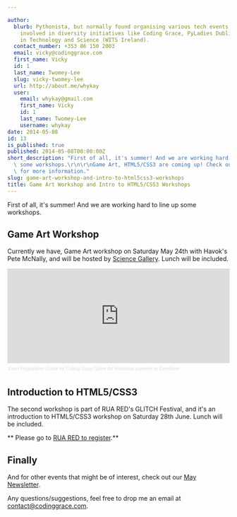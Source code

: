 ```yaml
---

author:
  blurb: Pythonista, but normally found organising various tech events, and now heavily
    involved in diversity initiatives like Coding Grace, PyLadies Dublin, and Women
    in Technology and Science (WITS Ireland).
  contact_number: +353 86 150 2003
  email: vicky@codinggrace.com
  first_name: Vicky
  id: 1
  last_name: Twomey-Lee
  slug: vicky-twomey-lee
  url: http://about.me/whykay
  user:
    email: whykay@gmail.com
    first_name: Vicky
    id: 1
    last_name: Twomey-Lee
    username: whykay
date: 2014-05-08
id: 13
is_published: true
published: 2014-05-08T00:00:00Z
short_description: "First of all, it's summer! And we are working hard to line up\
  \ some workshops.\r\n\r\nGame Art, HTML5/CSS3 are coming up! Check our newsletter\
  \ for more information."
slug: game-art-workshop-and-intro-to-html5css3-workshops
title: Game Art Workshop and Intro to HTML5/CSS3 Workshops
---
```



First of all, it's summer! And we are working hard to line up some workshops.

## Game Art Workshop
Currently we have, Game Art workshop on Saturday May 24th with Havok's Pete McNally, and will be hosted by [Science Gallery](http://sciencegallery/com). Lunch will be included.

<div style="width:100%; text-align:left;" ><iframe  src="https://www.eventbrite.ie/tickets-external?eid=11136883719&ref=etckt" frameborder="0" height="214" width="100%" vspace="0" hspace="0" marginheight="5" marginwidth="5" scrolling="auto" allowtransparency="true"></iframe><div style="font-family:Helvetica, Arial; font-size:10px; padding:5px 0 5px; margin:2px; width:100%; text-align:left;" ><a style="color:#ddd; text-decoration:none;" target="_blank" href="http://www.eventbrite.ie/r/etckt">Event Registration Online</a><span style="color:#ddd;"> for </span><a style="color:#ddd; text-decoration:none;" target="_blank" href="https://www.eventbrite.ie/e/coding-grace-game-art-workshop-tickets-11136883719?ref=etckt">Coding Grace Game Art Workshop</a> <span style="color:#ddd;">powered by</span> <a style="color:#ddd; text-decoration:none;" target="_blank" href="http://www.eventbrite.ie?ref=etckt">Eventbrite</a></div></div>

## Introduction to HTML5/CSS3
The second workshop is part of RUA RED's GLITCH Festival, and it's an introduction to HTML5/CSS3 workshop on Saturday 28th June. Lunch will be included.

** Please go to [RUA RED to register](http://www.ruared.ie/glitch_2014.html).**

## Finally
And for other events that might be of interest, check out our [May Newsletter](http://eepurl.com/TX0cP).

Any questions/suggestions, feel free to drop me an email at contact@codinggrace.com.